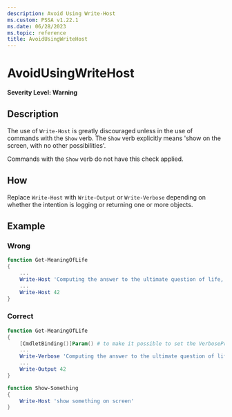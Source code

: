 ```yaml
---
description: Avoid Using Write-Host
ms.custom: PSSA v1.22.1
ms.date: 06/28/2023
ms.topic: reference
title: AvoidUsingWriteHost
---
```

# AvoidUsingWriteHost

**Severity Level: Warning**

## Description

The use of `Write-Host` is greatly discouraged unless in the use of commands with the `Show` verb.
The `Show` verb explicitly means 'show on the screen, with no other possibilities'.

Commands with the `Show` verb do not have this check applied.

## How

Replace `Write-Host` with `Write-Output` or `Write-Verbose` depending on whether the intention is
logging or returning one or more objects.

## Example

### Wrong

```powershell
function Get-MeaningOfLife
{
    ...
    Write-Host 'Computing the answer to the ultimate question of life, the universe and everything'
    ...
    Write-Host 42
}
```

### Correct

```powershell
function Get-MeaningOfLife
{
    [CmdletBinding()]Param() # to make it possible to set the VerbosePreference when calling the function
    ...
    Write-Verbose 'Computing the answer to the ultimate question of life, the universe and everything'
    ...
    Write-Output 42
}

function Show-Something
{
    Write-Host 'show something on screen'
}
```
